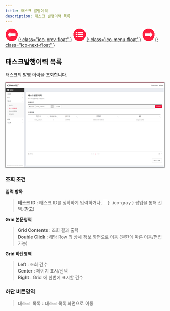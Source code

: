 ```yaml
---
title: 태스크 발행이력
description: 태스크 발행이력 목록
---
```


<link rel="stylesheet" type="text/css" href="css/opme.css">

<!-- Defined -->
[task-hst-lst]: img/task-hst-lst.png
[ico-search]: img/icon/ico-search.png
[ico-del]: img/icon/ico-del.png
[ico-upload]: img/icon/ico-add.png
[ico-download]: img/icon/ico-save.png
[popup-filehub]: PopupFileHub.md
[popup-fileupload]: PopupFileUpload.md
[popup-task-lst]: img/popup-task-lst.png

<!-- Floating Menu -->
[prev]: Task.html "태스크"
[menu]: index.html "목차"
[next]: Execution.html "태스크실행결과"
[ico-prev]: img/icon/ico-prev.png
[ico-menu]: img/icon/ico-menu.png
[ico-next]: img/icon/ico-next.png
[![이전][ico-prev]{: class="ico-prev-float" }][prev]
[![목차][ico-menu]{: class='ico-menu-float' }][menu]
[![다음][ico-next]{: class="ico-next-float" }][next]


## 태스크발행이력 목록
태스크의 발행 이력을 조회합니다.  

![태스크발행이력 목록][task-hst-lst]

### **조회 조건**

**입력 항목**

>**태스크 ID** : 태스크 ID를 정확하게 입력하거나, ![태스크 조회][ico-search]{: .ico-gray } 팝업을 통해 선택.([참고][popup-task-lst])  

**Grid 본문영역**

> **Grid Contents** : 조회 결과 출력  
> **Double Click** : 해당 Row 의 상세 정보 화면으로 이동 (권한에 따른 이동/편집 가능)

**Grid 하단영역**

> **Left** : 조회 건수  
> **Center** : 페이지 표시/선택  
> **Right** : Grid 에 한번에 표시할 건수

### **하단 버튼영역**

> <kbd class="btn-gray">태스크 목록</kbd> : 태스크 목록 화면으로 이동  
